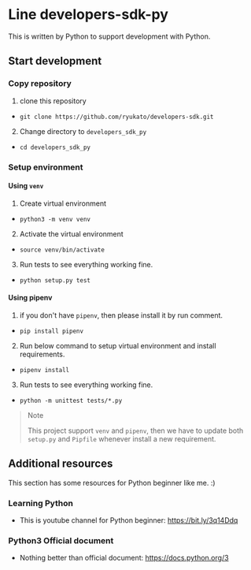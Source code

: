 # Line developers-sdk-py
This is written by Python to support development with Python.

## Start development
### Copy repository
1. clone this repository
  - `git clone https://github.com/ryukato/developers-sdk.git`
2. Change directory to `developers_sdk_py`
  - `cd developers_sdk_py`

### Setup environment
#### Using `venv`
1. Create virtual environment
  - `python3 -m venv venv`
2. Activate the virtual environment
  - `source venv/bin/activate`
3. Run tests to see everything working fine.
  - `python setup.py test`

#### Using pipenv
1. if you don't have `pipenv`, then please install it by run comment.
  - `pip install pipenv`
2. Run below command to setup virtual environment and install requirements.
  - `pipenv install`
3. Run tests to see everything working fine.
  - `python -m unittest tests/*.py`

> Note
>
> This project support `venv` and `pipenv`, then we have to update both `setup.py` and `Pipfile` whenever install a new requirement.


## Additional resources
This section has some resources for Python beginner like me. :)
### Learning Python
* This is youtube channel for Python beginner: https://bit.ly/3q14Ddq
### Python3 Official document
* Nothing better than official document: https://docs.python.org/3
